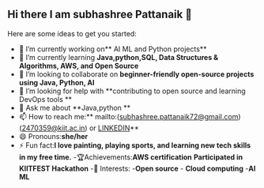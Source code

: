 ## Hi there I am subhashree Pattanaik 👋

Here are some ideas to get you started:

- 🔭 I’m currently working on** AI ML and Python projects**
- 🌱 I’m currently learning **Java,python,SQL, Data Structures & Algorithms, AWS, and Open Source**
- 👯 I’m looking to collaborate on **beginner-friendly open-source projects using Java, Python, AI**
- 🤔 I’m looking for help with **contributing to open source and learning DevOps tools **
- 💬 Ask me about **Java,python **
- 📫 How to reach me:** mailto:(subhashree.pattanaik72@gmail.com)(2470359@kiit.ac.in) or [LINKEDIN](http://www.linkedin.com/in/subhashree-pattanaik-3290091b9)**
- 😄 Pronouns:**she/her**
- ⚡ Fun fact:**I love painting, playing sports, and learning new tech skills in my free time.**
-🏆Achievements:**AWS certification**
                **Participated in KIITFEST Hackathon**
 -🎯 Interests: -**Open source**
                 - **Cloud computing**
                 -**AI ML**


